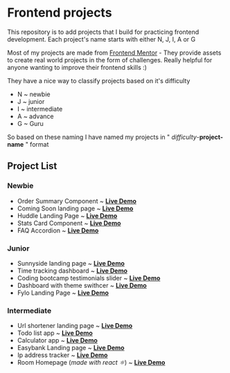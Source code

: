 # Frontend projects

This repository is to add projects that I build for practicing frontend development.
Each project's name starts with either N, J, I, A or G

Most of my projects are made from [Frontend Mentor](https://www.frontendmentor.io/home) - They provide assets to create real world projects in the form of challenges. Really helpful for anyone wanting to improve their frontend skills :)

They have a nice way to classify projects based on it's difficulty

- N ~ newbie
- J ~ junior
- I ~ intermediate
- A ~ advance
- G ~ Guru

So based on these naming I have named my projects in " _difficulty_-**project-name** " format

## Project List

### Newbie

- Order Summary Component ~ [**Live Demo**](https://1hanif1.github.io/Frontend-Projects/N-Order-Summary-Component/)
- Coming Soon landing page ~ [**Live Demo**](https://1hanif1.github.io/Frontend-Projects/N-Coming-Soon-Landing-Page/)
- Huddle Landing Page ~ [**Live Demo**](https://1hanif1.github.io/Frontend-Projects/N-Landing-Page-Single-Section/)
- Stats Card Component ~ [**Live Demo**](https://1hanif1.github.io/Frontend-Projects/N-stats-card-component/)
- FAQ Accordion ~ [**Live Demo**](https://1hanif1.github.io/Frontend-Projects/N-faq-accordion/)

### Junior

- Sunnyside landing page ~ [**Live Demo**](https://1hanif1.github.io/Frontend-Projects/J-Sunny-Side-Landing-Page/)
- Time tracking dashboard ~ [**Live Demo**](https://1hanif1.github.io/Frontend-Projects/J-time-tracking-dashboard/)
- Coding bootcamp testimonials slider ~ [**Live Demo**](https://1hanif1.github.io/Frontend-Projects/J-Coding-bootcamp-testimonials-slider/)
- Dashboard with theme swithcer ~ [**Live Demo**](https://1hanif1.github.io/Frontend-Projects/J-dashboard-with-theme-switcher/)
- Fylo Landing Page ~ [**Live Demo**](https://1hanif1.github.io/Frontend-Projects/J-fylo-landing-page/)

### Intermediate

- Url shortener landing page ~ [**Live Demo**](https://1hanif1.github.io/Frontend-Projects/I-url-shortening-landing-page/)
- Todo list app ~ [**Live Demo**](https://1hanif1.github.io/Frontend-Projects/I-todo-app/)
- Calculator app ~ [**Live Demo**](https://1hanif1.github.io/Frontend-Projects/I-calculator-app/)
- Easybank Landing page ~ [**Live Demo**](https://1hanif1.github.io/Frontend-Projects/I-easybank-landing-page/)
- Ip address tracker ~ [**Live Demo**](https://1hanif1.github.io/Frontend-Projects/I-ip-address-tracker/)
- Room Homepage (_made with react ⚛️_) ~ [**Live Demo**](https://1hanif1.github.io/Frontend-Projects/I-room-homepage/) 
